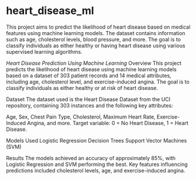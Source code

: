 # heart_disease_ml
This project aims to predict the likelihood of heart disease based on medical features using machine learning models. The dataset contains information such as age, cholesterol levels, blood pressure, and more. The goal is to classify individuals as either healthy or having heart disease using various supervised learning algorithms.


*Heart Disease Prediction Using Machine Learning*
Overview
This project predicts the likelihood of heart disease using machine learning models based on a dataset of 303 patient records and 14 medical attributes, including age, cholesterol level, and exercise-induced angina. The goal is to classify individuals as either healthy or at risk of heart disease.

Dataset
The dataset used is the Heart Disease Dataset from the UCI repository, containing 303 instances and the following key attributes:

Age, Sex, Chest Pain Type, Cholesterol, Maximum Heart Rate, Exercise-Induced Angina, and more.
Target variable: 0 = No Heart Disease, 1 = Heart Disease.

Models Used
Logistic Regression
Decision Trees
Support Vector Machines (SVM)

Results
The models achieved an accuracy of approximately 85%, with Logistic Regression and SVM performing the best.
Key features influencing predictions included cholesterol levels, age, and exercise-induced angina.
